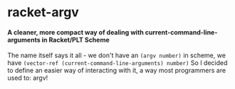 # racket-argv
#### A cleaner, more compact way of dealing with current-command-line-arguments in Racket/PLT Scheme

The name itself says it all - we don't have an `(argv number)` in scheme, we have `(vector-ref (current-command-line-arguments) number)`
So I decided to define an easier way of interacting with it, a way most programmers are used to: argv!
